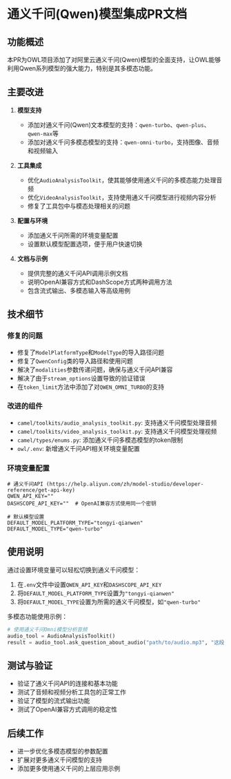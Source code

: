 # 通义千问(Qwen)模型集成PR文档

## 功能概述

本PR为OWL项目添加了对阿里云通义千问(Qwen)模型的全面支持，让OWL能够利用Qwen系列模型的强大能力，特别是其多模态功能。

## 主要改进

1. **模型支持**
   - 添加对通义千问(Qwen)文本模型的支持：`qwen-turbo`、`qwen-plus`、`qwen-max`等
   - 添加对通义千问多模态模型的支持：`qwen-omni-turbo`，支持图像、音频和视频输入

2. **工具集成**
   - 优化`AudioAnalysisToolkit`，使其能够使用通义千问的多模态能力处理音频
   - 优化`VideoAnalysisToolkit`，支持使用通义千问模型进行视频内容分析
   - 修复了工具包中与模态处理相关的问题

3. **配置与环境**
   - 添加通义千问所需的环境变量配置
   - 设置默认模型配置选项，便于用户快速切换

4. **文档与示例**
   - 提供完整的通义千问API调用示例文档
   - 说明OpenAI兼容方式和DashScope方式两种调用方法
   - 包含流式输出、多模态输入等高级用例

## 技术细节

### 修复的问题
- 修复了`ModelPlatformType`和`ModelType`的导入路径问题
- 修复了`QwenConfig`类的导入路径和使用问题
- 解决了`modalities`参数传递问题，确保与通义千问API兼容
- 解决了由于`stream_options`设置导致的验证错误
- 在`token_limit`方法中添加了对`QWEN_OMNI_TURBO`的支持

### 改进的组件
- `camel/toolkits/audio_analysis_toolkit.py`: 支持通义千问模型处理音频
- `camel/toolkits/video_analysis_toolkit.py`: 支持通义千问模型处理视频
- `camel/types/enums.py`: 添加通义千问多模态模型的token限制
- `owl/.env`: 新增通义千问API相关环境变量配置

### 环境变量配置
```
# 通义千问API (https://help.aliyun.com/zh/model-studio/developer-reference/get-api-key)
QWEN_API_KEY=""
DASHSCOPE_API_KEY=""  # OpenAI兼容方式使用同一个密钥

# 默认模型设置
DEFAULT_MODEL_PLATFORM_TYPE="tongyi-qianwen"
DEFAULT_MODEL_TYPE="qwen-turbo"
```

## 使用说明

通过设置环境变量可以轻松切换到通义千问模型：

1. 在`.env`文件中设置`QWEN_API_KEY`和`DASHSCOPE_API_KEY`
2. 将`DEFAULT_MODEL_PLATFORM_TYPE`设置为`"tongyi-qianwen"`
3. 将`DEFAULT_MODEL_TYPE`设置为所需的通义千问模型，如`"qwen-turbo"`

多模态功能使用示例：
```python
# 使用通义千问Omni模型分析音频
audio_tool = AudioAnalysisToolkit()
result = audio_tool.ask_question_about_audio("path/to/audio.mp3", "这段音频说了什么？")
```

## 测试与验证

- 验证了通义千问API的连接和基本功能
- 测试了音频和视频分析工具包的正常工作
- 验证了模型的流式输出功能
- 测试了OpenAI兼容方式调用的稳定性

## 后续工作

- 进一步优化多模态模型的参数配置
- 扩展对更多通义千问模型的支持
- 添加更多使用通义千问的上层应用示例 